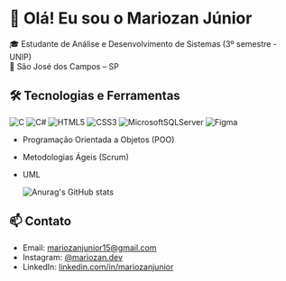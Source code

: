 # 👋 Olá! Eu sou o Mariozan Júnior

🎓 Estudante de Análise e Desenvolvimento de Sistemas (3º semestre - UNIP)  
📍 São José dos Campos – SP  

## 🛠️ Tecnologias e Ferramentas
![C](https://img.shields.io/badge/c-%2300599C.svg?style=for-the-badge&logo=c&logoColor=white)  ![C#](https://img.shields.io/badge/c%23-%23239120.svg?style=for-the-badge&logo=csharp&logoColor=white)
![HTML5](https://img.shields.io/badge/html5-%23E34F26.svg?style=for-the-badge&logo=html5&logoColor=white) 	![CSS3](https://img.shields.io/badge/css3-%231572B6.svg?style=for-the-badge&logo=css3&logoColor=white)
 ![MicrosoftSQLServer](https://img.shields.io/badge/Microsoft%20SQL%20Server-CC2927?style=for-the-badge&logo=microsoft%20sql%20server&logoColor=white)
 ![Figma](https://img.shields.io/badge/figma-%23F24E1E.svg?style=for-the-badge&logo=figma&logoColor=white)

- Programação Orientada a Objetos (POO)
- Metodologias Ágeis (Scrum)
- UML
  

  ![Anurag's GitHub stats](https://github-readme-stats.vercel.app/api?username=MariozanJr&show_icons=true&theme=transparent)


## 📫 Contato
- Email: mariozanjunior15@gmail.com  
- Instagram: [@mariozan.dev](https://www.instagram.com/mariozan.dev/)  
- LinkedIn: [linkedin.com/in/mariozanjunior](https://www.linkedin.com/in/mariozanjunior/)

